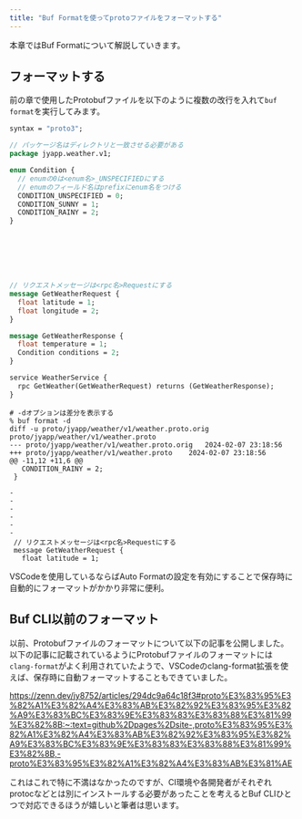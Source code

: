 ```yaml
---
title: "Buf Formatを使ってprotoファイルをフォーマットする"
---
```


本章ではBuf Formatについて解説していきます。

## フォーマットする

前の章で使用したProtobufファイルを以下のように複数の改行を入れて```buf format```を実行してみます。

```protobuf
syntax = "proto3";

// パッケージ名はディレクトリと一致させる必要がある
package jyapp.weather.v1;

enum Condition {
  // enumの0は<enum名>_UNSPECIFIEDにする
  // enumのフィールド名はprefixにenum名をつける
  CONDITION_UNSPECIFIED = 0;
  CONDITION_SUNNY = 1;
  CONDITION_RAINY = 2;
}







// リクエストメッセージは<rpc名>Requestにする
message GetWeatherRequest {
  float latitude = 1;
  float longitude = 2;
}

message GetWeatherResponse {
  float temperature = 1;
  Condition conditions = 2;
}

service WeatherService {
  rpc GetWeather(GetWeatherRequest) returns (GetWeatherResponse);
}

```

```
# -dオプションは差分を表示する
% buf format -d                              
diff -u proto/jyapp/weather/v1/weather.proto.orig proto/jyapp/weather/v1/weather.proto
--- proto/jyapp/weather/v1/weather.proto.orig	2024-02-07 23:18:56
+++ proto/jyapp/weather/v1/weather.proto	2024-02-07 23:18:56
@@ -11,12 +11,6 @@
   CONDITION_RAINY = 2;
 }
 
-
-
-
-
-
-
 // リクエストメッセージは<rpc名>Requestにする
 message GetWeatherRequest {
   float latitude = 1;
```

VSCodeを使用しているならばAuto Formatの設定を有効にすることで保存時に自動的にフォーマットがかかり非常に便利。

## Buf CLI以前のフォーマット

以前、Protobufファイルのフォーマットについて以下の記事を公開しました。以下の記事に記載されているようにProtobufファイルのフォーマットには```clang-format```がよく利用されていたようで、VSCodeのclang-format拡張を使えば、保存時に自動フォーマットすることもできていました。

https://zenn.dev/jy8752/articles/294dc9a64c18f3#proto%E3%83%95%E3%82%A1%E3%82%A4%E3%83%AB%E3%82%92%E3%83%95%E3%82%A9%E3%83%BC%E3%83%9E%E3%83%83%E3%83%88%E3%81%99%E3%82%8B:~:text=github%2Dpages%2Dsite-,proto%E3%83%95%E3%82%A1%E3%82%A4%E3%83%AB%E3%82%92%E3%83%95%E3%82%A9%E3%83%BC%E3%83%9E%E3%83%83%E3%83%88%E3%81%99%E3%82%8B,-proto%E3%83%95%E3%82%A1%E3%82%A4%E3%83%AB%E3%81%AE

これはこれで特に不満はなかったのですが、CI環境や各開発者がそれぞれprotocなどとは別にインストールする必要があったことを考えるとBuf CLIひとつで対応できるほうが嬉しいと筆者は思います。